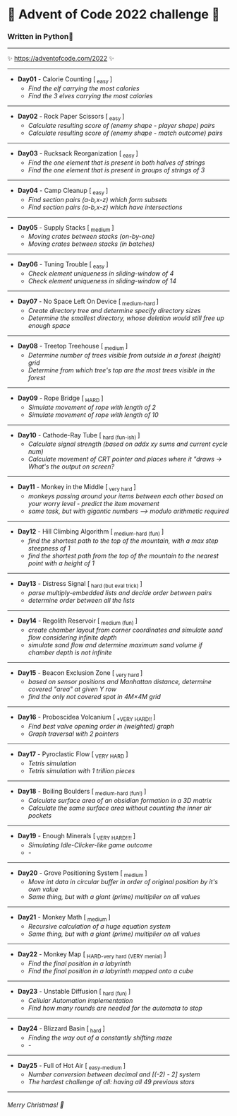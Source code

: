 # 🎄 Advent of Code 2022 challenge 🎄

### Written in **Python**🐍
___
✨ https://adventofcode.com/2022 ✨
___
-   **Day01** - Calorie Counting [<sub> easy </sub>]
    -   *Find the elf carrying the most calories*
    -   *Find the 3 elves carrying the most calories*
___
-   **Day02** - Rock Paper Scissors [<sub> easy </sub>]
    -   *Calculate resulting score of (enemy shape - player shape) pairs*
    -   *Calculate resulting score of (enemy shape - match outcome) pairs*
___
-   **Day03** - Rucksack Reorganization  [<sub> easy </sub>]
    -   *Find the one element that is present in both halves of strings*
    -   *Find the one element that is present in groups of strings of 3*
___
-   **Day04** - Camp Cleanup  [<sub> easy </sub>]
    -   *Find section pairs (a-b,x-z) which form subsets*
    -   *Find section pairs (a-b,x-z) which have intersections*
___
-   **Day05** - Supply Stacks [<sub> medium </sub>]
    -   *Moving crates between stacks (on-by-one)*
    -   *Moving crates between stacks (in batches)*
___
-   **Day06** - Tuning Trouble [<sub> easy </sub>]
    -   *Check element uniqueness in sliding-window of 4*
    -   *Check element uniqueness in sliding-window of 14*
___
-   **Day07** - No Space Left On Device [<sub> medium-hard </sub>]
    -   *Create directory tree and determine specify directory sizes*
    -   *Determine the smallest directory, whose deletion would still free up enough space*
___
-   **Day08** - Treetop Treehouse [<sub> medium </sub>]
    -   *Determine number of trees visible from outside in a forest (height) grid*
    -   *Determine from which tree's top are the most trees visible in the forest*
___
-   **Day09** - Rope Bridge [<sub> HARD </sub>]
    -   *Simulate movement of rope with length of 2*
    -   *Simulate movement of rope with length of 10*
___
-   **Day10** - Cathode-Ray Tube [<sub> hard (fun-ish) </sub>]
    -   *Calculate signal strength (based on addx xy sums and current cycle num)*
    -   *Calculate movement of CRT pointer and places where it "draws -> What's the output on screen?*
___
-   **Day11** - Monkey in the Middle [<sub> very hard </sub>]
    -   *monkeys passing around your items between each other based on your worry level - predict the item movement*
    -   *same task, but with gigantic numbers --> modulo arithmetic required*
___
-   **Day12** - Hill Climbing Algorithm [<sub> medium-hard (fun) </sub>]
    -   *find the shortest path to the top of the mountain, with a max step steepness of 1*
    -   *find the shortest path from the top of the mountain to the nearest point with a height of 1*
___
-   **Day13** - Distress Signal [<sub> hard (but eval trick) </sub>]
    -   *parse multiply-embedded lists and decide order between pairs*
    -   *determine order between all the lists*
___
-   **Day14** - Regolith Reservoir [<sub> medium (fun) </sub>]
    -   *create chamber layout from corner coordinates and simulate sand flow considering infinite depth*
    -   *simulate sand flow and determine maximum sand volume if chamber depth is not infinite*
___
-   **Day15** - Beacon Exclusion Zone [<sub> very hard </sub>]
    -   *based on sensor positions and Manhattan distance, determine covered "area" at given Y row*
    -   *find the only not covered spot in 4M×4M grid*
___
-   **Day16** - Proboscidea Volcanium [<sub> *VERY HARD!! </sub>]
    -   *Find best valve opening order in (weighted) graph*
    -   *Graph traversal with 2 pointers*
___
-   **Day17** - Pyroclastic Flow [<sub> VERY HARD </sub>]
    -   *Tetris simulation*
    -   *Tetris simulation with 1 trillion pieces*
___
-   **Day18** - Boiling Boulders [<sub> medium-hard (fun!) </sub>]
    -   *Calculate surface area of an obsidian formation in a 3D matrix*
    -   *Calculate the same surface area without counting the inner air pockets*
___
-   **Day19** - Enough Minerals [<sub> VERY HARD!!!! </sub>]
    -   *Simulating Idle-Clicker-like game outcome*
    -   *-*
___
-   **Day20** - Grove Positioning System [<sub> medium </sub>]
    -   *Move int data in circular buffer in order of original position by it's own value*
    -   *Same thing, but with a giant (prime) multiplier on all values*
___
-   **Day21** - Monkey Math [<sub> medium </sub>]
    -   *Recursive calculation of a huge equation system*
    -   *Same thing, but with a giant (prime) multiplier on all values*
___
-   **Day22** - Monkey Map [<sub> HARD-very hard (VERY menial) </sub>]
    -   *Find the final position in a labyrinth*
    -   *Find the final position in a labyrinth mapped onto a cube*
___
-   **Day23** - Unstable Diffusion [<sub> hard (fun) </sub>]
    -   *Cellular Automation implementation*
    -   *Find how many rounds are needed for the automata to stop*
___
-   **Day24** - Blizzard Basin [<sub> hard </sub>]
    -   *Finding the way out of a constantly shifting maze*
    -   *-*
___
-   **Day25** - Full of Hot Air [<sub> easy-medium </sub>]
    -   *Number conversion between decimal and [(-2) - 2] system*
    -   *The hardest challenge of all: having all 49 previous stars*
___
###### Merry Christmas! 🎄